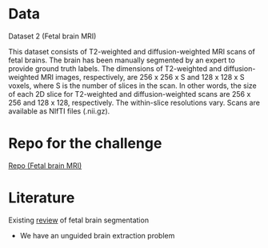 # Data

Dataset 2 (Fetal brain MRI)

This dataset consists of T2-weighted and diffusion-weighted MRI scans of fetal brains. The brain has been manually segmented by an expert to provide ground truth labels. The dimensions of T2-weighted and diffusion-weighted MRI images, respectively, are 256 x 256 x S and 128 x 128 x S voxels, where S is the number of slices in the scan. In other words, the size of each 2D slice for T2-weighted and diffusion-weighted scans are 256 x 256 and 128 x 128, respectively. The within-slice resolutions vary. Scans are available as NIfTI files (.nii.gz).

# Repo for the challenge
[Repo (Fetal brain MRI)](https://e2mip.org/data/#-dataset-2-fetal-brain-mri)

# Literature 

Existing [review](https://www.sciencedirect.com/science/article/pii/S0933365723001227) of fetal brain segmentation

* We have an unguided brain extraction problem


